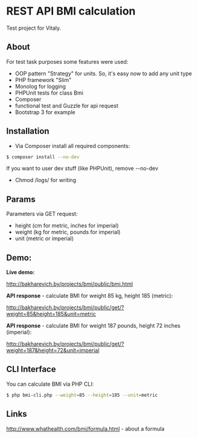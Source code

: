 # REST API BMI calculation
Test project for Vitaly. 

## About

For test task purposes some features were used:

- OOP pattern "Strategy" for units. So, it's easy now to add any unit type
- PHP framework "Slim"
- Monolog for logging
- PHPUnit tests for class Bmi 
- Composer
- functional test and Guzzle for api request
- Bootstrap 3 for example

## Installation

- Via Composer install all required components:

``` bash
$ composer install --no-dev
```

If you want to user dev stuff (like PHPUnit), remove --no-dev

- Chmod /logs/ for writing

## Params

Parameters via GET request:
 
- height (cm for metric, inches for imperial)
- weight (kg for metric, pounds for imperial)
- unit (metric or imperial)

## Demo:

<b>Live demo:</b>

http://bakharevich.by/projects/bmi/public/bmi.html

<b>API response</b> - calculate BMI for weight 85 kg, height 185 (metric):

http://bakharevich.by/projects/bmi/public/get/?weight=85&height=185&unit=metric

<b>API response</b> - calculate BMI for weight 187 pounds, height 72 inches (imperial):

http://bakharevich.by/projects/bmi/public/get/?weight=187&height=72&unit=imperial

  
## CLI Interface

You can calculate BMI via PHP CLI:

``` bash
$ php bmi-cli.php --weight=85 --height=185 --unit=metric
```

## Links

http://www.whathealth.com/bmi/formula.html - about a formula